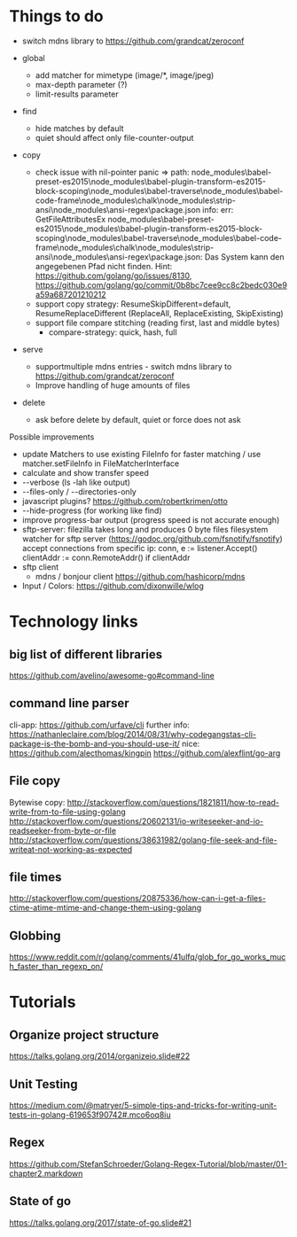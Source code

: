 # Things to do

- switch mdns library to https://github.com/grandcat/zeroconf

- global
    - add matcher for mimetype (image/*, image/jpeg)
    - max-depth parameter (?)
    - limit-results parameter
- find
    - hide matches by default
    - quiet should affect only file-counter-output
    
- copy
    - check issue with nil-pointer panic => path: node_modules\babel-preset-es2015\node_modules\babel-plugin-transform-es2015-block-scoping\node_modules\babel-traverse\node_modules\babel-code-frame\node_modules\chalk\node_modules\strip-ansi\node_modules\ansi-regex\package.json
                                            info: <nil>
                                            err: GetFileAttributesEx node_modules\babel-preset-es2015\node_modules\babel-plugin-transform-es2015-block-scoping\node_modules\babel-traverse\node_modules\babel-code-frame\node_modules\chalk\node_modules\strip-ansi\node_modules\ansi-regex\package.json: Das System kann den angegebenen Pfad nicht finden.
                                            Hint: https://github.com/golang/go/issues/8130, https://github.com/golang/go/commit/0b8bc7cee9cc8c2bedc030e9a59a687201210212
    - support copy strategy:  ResumeSkipDifferent=default, ResumeReplaceDifferent (ReplaceAll, ReplaceExisting, SkipExisting)
    - support file compare stitching (reading first, last and middle bytes)
        - compare-strategy: quick, hash, full

- serve
    - supportmultiple mdns entries - switch mdns library to https://github.com/grandcat/zeroconf
    - Improve handling of huge amounts of files
    
- delete
    - ask before delete by default, quiet or force does not ask
    
Possible improvements
- update Matchers to use existing FileInfo for faster matching / use matcher.setFileInfo in FileMatcherInterface
- calculate and show transfer speed
- --verbose (ls -lah like output)
- --files-only / --directories-only
- javascript plugins? https://github.com/robertkrimen/otto
- --hide-progress (for working like find)
- improve progress-bar output (progress speed is not accurate enough)
- sftp-server:
	    filezilla takes long and produces 0 byte files
		filesystem watcher for sftp server (https://godoc.org/github.com/fsnotify/fsnotify)
	accept connections from specific ip: 		conn, e := listener.Accept() clientAddr := conn.RemoteAddr() if clientAddr
- sftp client
  - mdns / bonjour client https://github.com/hashicorp/mdns
- Input / Colors: https://github.com/dixonwille/wlog


# Technology links

## big list of different libraries
https://github.com/avelino/awesome-go#command-line

## command line parser
cli-app: https://github.com/urfave/cli
further info: https://nathanleclaire.com/blog/2014/08/31/why-codegangstas-cli-package-is-the-bomb-and-you-should-use-it/
nice: https://github.com/alecthomas/kingpin
https://github.com/alexflint/go-arg

## File copy

Bytewise copy: 
http://stackoverflow.com/questions/1821811/how-to-read-write-from-to-file-using-golang
http://stackoverflow.com/questions/20602131/io-writeseeker-and-io-readseeker-from-byte-or-file
http://stackoverflow.com/questions/38631982/golang-file-seek-and-file-writeat-not-working-as-expected

## file times
http://stackoverflow.com/questions/20875336/how-can-i-get-a-files-ctime-atime-mtime-and-change-them-using-golang

## Globbing
https://www.reddit.com/r/golang/comments/41ulfq/glob_for_go_works_much_faster_than_regexp_on/

# Tutorials

## Organize project structure
https://talks.golang.org/2014/organizeio.slide#22

## Unit Testing
https://medium.com/@matryer/5-simple-tips-and-tricks-for-writing-unit-tests-in-golang-619653f90742#.mco6oq8iu

## Regex
https://github.com/StefanSchroeder/Golang-Regex-Tutorial/blob/master/01-chapter2.markdown

## State of go
https://talks.golang.org/2017/state-of-go.slide#21